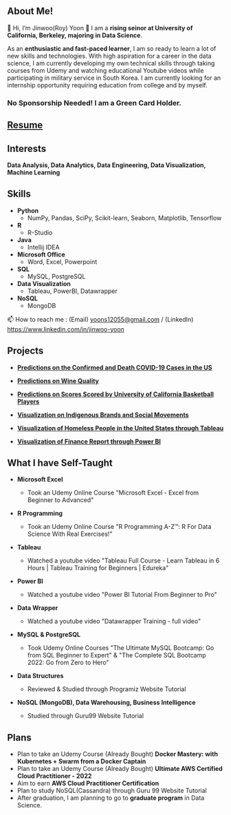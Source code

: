 ## About Me!
👋 Hi, I’m Jinwoo(Roy) Yoon 👀 I am a **rising seinor at University of California, Berkeley, majoring in Data Science**. 

As an **enthusiastic and fast-paced learner**, I am so ready to learn a lot of new skills and technologies. With high aspiration for a career in the data science, I am currently developing my own technical skills through taking courses from Udemy and watching educational Youtube videos while participating in military service in South Korea. I am currently looking for an internship opportunity requiring education from college and by myself. 

### No Sponsorship Needed! I am a Green Card Holder.

## [Resume](https://github.com/yoons12055/yoons12055/blob/main/Jinwoo-Yoon-Resume.pdf)

## Interests 
**Data Analysis, Data Analytics, Data Engineering, Data Visualization, Machine Learning**

## Skills
- **Python**
  - NumPy, Pandas, SciPy, Scikit-learn, Seaborn, Matplotlib, Tensorflow
- **R** 
  - R-Studio
- **Java** 
  - Intellij IDEA
- **Microsoft Office**
  - Word, Excel, Powerpoint
- **SQL**
  - MySQL, PostgreSQL
- **Data Visualization**
  - Tableau, PowerBI, Datawrapper
- **NoSQL**
  - MongoDB

📫 How to reach me : (Email) yoons12055@gmail.com  /  (LinkedIn) https://www.linkedin.com/in/jinwoo-yoon




## Projects
- **[Predictions on the Confirmed and Death COVID-19 Cases in the US](https://github.com/yoons12055/COVID19-Project)**

- **[Predictions on Wine Quality](https://github.com/yoons12055/Wine-Quality-Project)**

- **[Predictions on Scores Scored by University of California Basketball Players](https://github.com/yoons12055/UC-Basketball-Scores-Project)**

- **[Visualization on Indigenous Brands and Social Movements](https://github.com/yoons12055/Indigenous-Brands-Project)**

- **[Visualization of Homeless People in the United States through Tableau](https://github.com/yoons12055/Homeless_Visualization)**

- **[Visualization of Finance Report through Power BI](https://github.com/yoons12055/Finance-Report-PowerBI)**

## What I have Self-Taught 
- **Microsoft Excel**
  - Took an Udemy Online Course "Microsoft Excel - Excel from Beginner to Advanced"


- **R Programming**
  - Took an Udemy Online Course "R Programming A-Z™: R For Data Science With Real Exercises!" 
- **Tableau**
  - Watched a youtube video "Tableau Full Course - Learn Tableau in 6 Hours | Tableau Training for Beginners | Edureka"
- **Power BI**
  - Watched a youtube video "Power BI Tutorial From Beginner to Pro"
- **Data Wrapper** 
  - Watched a youtube video "Datawrapper Training - full video"
- **MySQL & PostgreSQL**
  - Took Udemy Online Courses "The Ultimate MySQL Bootcamp: Go from SQL Beginner to Expert" & "The Complete SQL Bootcamp 2022: Go from Zero to Hero"
- **Data Structures**
  - Reviewed & Studied through Programiz Website Tutorial
- **NoSQL (MongoDB), Data Warehousing, Business Intelligence**
  - Studied through Guru99 Website Tutorial

## Plans
- Plan to take an Udemy Course (Already Bought) **Docker Mastery: with Kubernetes + Swarm from a Docker Captain**
- Plan to take an Udemy Course (Already Bought) **Ultimate AWS Certified Cloud Practitioner - 2022**
- Aim to earn **AWS Cloud Practitioner Certification**
- Plan to study NoSQL(Cassandra) through Guru 99 Website Tutorial
- After graduation, I am planning to go to **graduate program** in Data Science.
